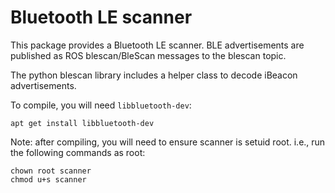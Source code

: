 # Bluetooth LE scanner

This package provides a Bluetooth LE scanner.
BLE advertisements are published as ROS blescan/BleScan messages to the blescan topic.

The python blescan library includes a helper class to decode iBeacon advertisements.

To compile, you will need `libbluetooth-dev`:

    apt get install libbluetooth-dev

Note: after compiling, you will need to ensure scanner is setuid root. i.e., run the following commands as root:

    chown root scanner
    chmod u+s scanner

